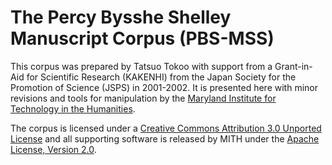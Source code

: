 The Percy Bysshe Shelley Manuscript Corpus (PBS-MSS)
====================================================

This corpus was prepared by Tatsuo Tokoo with support from a Grant-in-Aid for
Scientific Research (KAKENHI) from the Japan Society for the Promotion of
Science (JSPS) in 2001-2002. It is presented here with minor revisions and
tools for manipulation by the [Maryland Institute for Technology in the
Humanities](http://mith.umd.edu/).

The corpus is licensed under a [Creative Commons Attribution 3.0 Unported
License](http://creativecommons.org/licenses/by/3.0/) and all supporting
software is released by MITH under the [Apache License, Version
2.0](http://www.apache.org/licenses/LICENSE-2.0.html).

